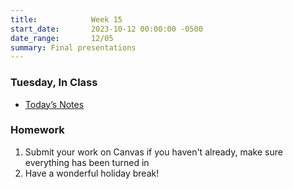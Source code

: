 ```yaml
---
title:            Week 15
start_date:       2023-10-12 00:00:00 -0500
date_range:       12/05
summary: Final presentations
---
```


### Tuesday, In Class

- [Today&rsquo;s Notes](https://paper.dropbox.com/doc/Core-1-Interaction-Final-Presentations--CFBsz0pKQ6aktcQAP~WAxvSuAQ-fjhkBf5bOKq834mQo36cV)



### Homework
1. Submit your work on Canvas if you haven't already, make sure everything has been turned in
2. Have a wonderful holiday break!
